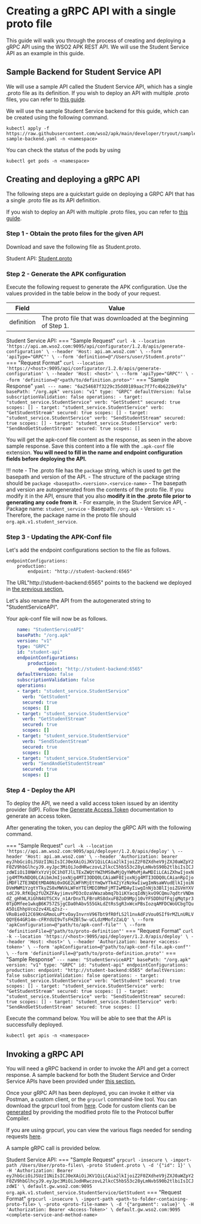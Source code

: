 # Creating a gRPC API with a single proto file

This guide will walk you through the process of creating and deploying a gRPC API using the WSO2 APK REST API. We will use the Student Service API as an example in this guide.

## Sample Backend for Student Service API

We will use a sample API called the Student Service API, which has a single .proto file as its definition. If you wish to deploy an API with multiple .proto files, you can refer to <a href="../create-grpc-api-with-multiple-proto-files" target="_blank">this guide</a>.

We will use the sample Student Service backend for this guide, which can be created using the following command.

```
kubectl apply -f https://raw.githubusercontent.com/wso2/apk/main/developer/tryout/samples/student-sample-backend.yaml -n <namespace>
```

You can check the status of the pods by using 
```
kubectl get pods -n <namespace>
```

## Creating and deploying a gRPC API

The following steps are a quickstart guide on deploying a GRPC API that has a single .proto file as its API definition. 

If you wish to deploy an API with multiple .proto files, you can refer to <a href="../create-grpc-api-with-multiple-proto-files" target="_blank">this guide</a>.

### Step 1 - Obtain the proto files for the given API

Download and save the following file as Student.proto.

Student API: [Student.proto](https://raw.githubusercontent.com/wso2/docs-apk/refs/heads/1.2.0/en/docs/assets/files/get-started/student.proto)

### Step 2 - Generate the APK configuration

Execute the following request to generate the APK configuration. Use the values provided in the table below in the body of your request. 

| Field      | Value                                                          |
| ---------- | -------------------------------------------------------------- |
| definition | The proto file that was downloaded at the beginning of Step 1. |

Student Service API:
=== "Sample Request"
    ```
    curl -k --location 'https://api.am.wso2.com:9095/api/configurator/1.2.0/apis/generate-configuration' \
    --header 'Host: api.am.wso2.com' \
    --form 'apiType="GRPC"' \
    --form 'definition=@"/Users/user/Student.proto"'
    ```
=== "Request Format"
    ```
    curl --location 'https://<host>:9095/api/configurator/1.2.0/apis/generate-configuration' \
    --header 'Host: <host>' \
    --form 'apiType="GRPC"' \
    --form 'definition=@"<path/to/definition.proto>"'
    ```
=== "Sample Response"
    ```yaml
    ---
    name: "6a254687f3229c35dd0189aac7f7fc4b6228e97a"
    basePath: "/org.apk"
    version: "v1"
    type: "GRPC"
    defaultVersion: false
    subscriptionValidation: false
    operations:
    - target: "student_service.StudentService"
      verb: "GetStudent"
      secured: true
      scopes: []
    - target: "student_service.StudentService"
      verb: "GetStudentStream"
      secured: true
      scopes: []
    - target: "student_service.StudentService"
      verb: "SendStudentStream"
      secured: true
      scopes: []
    - target: "student_service.StudentService"
      verb: "SendAndGetStudentStream"
      secured: true
      scopes: []
    ```

You will get the apk-conf file content as the response, as seen in the above sample response. Save this content into a file with the `.apk-conf` file extension. **You will need to fill in the name and endpoint configuration fields before deploying the API.**

!!! note
    - The .proto file has the `package` string, which is used to get the basepath and version of the API.
    - The structure of the package string should be `package <basepath>.<version>.<service-name>`
    - The basepath and version are autogenerated from the contents of the proto file. If you modify it in the API, ensure that you also **modify it in the .proto file prior to generating any code from it**. 
    - For example, in the Student Service API,
        - Package name: `student_service`
        - Basepath: `/org.apk`
        - Version: `v1`
        - Therefore, the package name in the proto file should `org.apk.v1.student_service`.

### Step 3 - Updating the APK-Conf file

Let's add the endpoint configurations section to the file as follows.

```
endpointConfigurations:
    production:
        endpoint: "http://student-backend:6565"
```

The URL"http://student-backend:6565" points to the backend we deployed in [the previous section.](#sample-backend-for-student-service-api)

Let's also rename the API from the autogenerated string to "StudentServiceAPI".

Your apk-conf file will now be as follows.
```yaml
    name: "StudentServiceAPI"
    basePath: "/org.apk"
    version: "v1"
    type: "GRPC"
    id: "student-api"
    endpointConfigurations:
        production:
            endpoint: "http://student-backend:6565"
    defaultVersion: false
    subscriptionValidation: false
    operations:
    - target: "student_service.StudentService"
      verb: "GetStudent"
      secured: true
      scopes: []
    - target: "student_service.StudentService"
      verb: "GetStudentStream"
      secured: true
      scopes: []
    - target: "student_service.StudentService"
      verb: "SendStudentStream"
      secured: true
      scopes: []
    - target: "student_service.StudentService"
      verb: "SendAndGetStudentStream"
      secured: true
      scopes: []
```

### Step 4 - Deploy the API

To deploy the API, we need a valid access token issued by an identity provider (IdP). Follow the <a href="../../../../develop-and-deploy-api/security/generate-access-token" target="_blank">Generate Access Token</a> documentation to generate an access token.

After generating the token, you can deploy the gRPC API with the following command.

=== "Sample Request"
    ```
    curl -k --location 'https://api.am.wso2.com:9095/api/deployer/1.2.0/apis/deploy' \
    --header 'Host: api.am.wso2.com' \
    --header 'Authorization: bearer eyJhbGciOiJSUzI1NiIsICJ0eXAiOiJKV1QiLCAia2lkIjoiZ2F0ZXdheV9jZXJ0aWZpY2F0ZV9hbGlhcyJ9.eyJpc3MiOiJodHRwczovL2lkcC5hbS53c28yLmNvbS90b2tlbiIsICJzdWIiOiI0NWYxYzVjOC1hOTJlLTExZWQtYWZhMS0wMjQyYWMxMjAwMDIiLCAiZXhwIjoxNjg4MTMxNDQ0LCAibmJmIjoxNjg4MTI3ODQ0LCAiaWF0IjoxNjg4MTI3ODQ0LCAianRpIjoiMDFlZTE3NDEtMDA0Ni0xOGE2LWFhMjEtYmQwYTk4ZjYzNzkwIiwgImNsaWVudElkIjoiNDVmMWM1YzgtYTkyZS0xMWVkLWFmYTEtMDI0MmFjMTIwMDAyIiwgInNjb3BlIjoiZGVmYXVsdCJ9.RfKQq2fUZKZFAyjimvsPD3cOzaVWazabmq7b1iKYacqIdNjkvO9CQmu7qdtrVNDmdZ_gHhWLXiGhN4UTSCXv_n1ArDnxTLFBroRS8dxuFBZoD9Mpj10vYFSDDhUfFqjgMqtpr30TpDMfee1wkqB6K757ZSjgCDa0hAbv555GkLdZtRsSgR3xWcxPBsIozqAMFDCWoUCbgTQuA5OiEhhpVco2zv4XLq2sz--VRoBieO12C69KnGRmoLuPtvOayInvrnV96Tbt9fR0fLS2l1nvAdFzVou0SIf9rMZLnURLVQQYE64GR14m-cFRYdUI9vTsFHZBl5w-uCLdzMMofzZaLQ' \
    --form 'apkConfiguration=@"path/to/apk-conf-file"' \
    --form 'definitionFile=@"path/to/proto-definition"'
    ```
=== "Request Format"
    ```
    curl -k --location 'https://<host>:9095/api/deployer/1.2.0/apis/deploy' \
    --header 'Host: <host>' \
    --header 'Authorization: bearer <access-token>' \
    --form 'apkConfiguration=@"path/to/apk-conf-file.apk-conf"' \
    --form 'definitionFile=@"path/to/proto-definition.proto"'
    ```
=== "Sample Response"
    ```
    ---
    name: "StudentServiceAPI"
    basePath: "/org.apk"
    version: "v1"
    type: "GRPC"
    id: "student-api"
    endpointConfigurations:
        production:
            endpoint: "http://student-backend:6565"
    defaultVersion: false
    subscriptionValidation: false
    operations:
    - target: "student_service.StudentService"
      verb: "GetStudent"
      secured: true
      scopes: []
    - target: "student_service.StudentService"
      verb: "GetStudentStream"
      secured: true
      scopes: []
    - target: "student_service.StudentService"
      verb: "SendStudentStream"
      secured: true
      scopes: []
    - target: "student_service.StudentService"
      verb: "SendAndGetStudentStream"
      secured: true
      scopes: []
    ```

Execute the command below. You will be able to see that the API is successfully deployed.

```
kubectl get apis -n <namespace>
```

## Invoking a gRPC API

You will need a gRPC backend in order to invoke the API and get a correct response. A sample backend for both the Student Service and Order Service APIs have been provided under [this section.](#sample-backend-for-student-service-api)

Once your gRPC API has been deployed, you can invoke it either via Postman, a custom client, or the `grpcurl` command-line tool. You can download the grpcurl tool from <a href="https://github.com/fullstorydev/grpcurl" target="_blank">here</a>. Code for custom clients can be <a href="https://grpc.io/docs/" target="_blank">generated</a> by providing the modified proto file to the Protocol buffer Compiler.

If you are using grpcurl, you can view the various flags needed for sending requests <a href="https://github.com/fullstorydev/grpcurl" target="_blank">here</a>.

A sample gRPC call is provided below.

Student Service API:
=== "Sample Request"
    ```
    grpcurl -insecure \
    -import-path /Users/User/proto-files\
    -proto Student.proto \
    -d '{"id": 1}' \
    -H 'Authorization: Bearer eyJhbGciOiJSUzI1NiIsICJ0eXAiOiJKV1QiLCAia2lkIjoiZ2F0ZXdheV9jZXJ0aWZpY2F0ZV9hbGlhcyJ9.eyJpc3MiOiJodHRwczovL2lkcC5hbS53c28yLmNvbS90b2tlbiIsICJzdWI' \
    default.gw.wso2.com:9095 org.apk.v1.student_service.StudentService/GetStudent
    ```
=== "Request Format"
    ```
    grpcurl -insecure \
    -import-path <path-to-folder-containing-proto-file> \
    -proto <proto-file-name> \
    -d '{"argument": value}' \
    -H 'Authorization: Bearer <Access-Token>' \
    default.gw.wso2.com:9095 <complete-service-and-method-name>
    ```